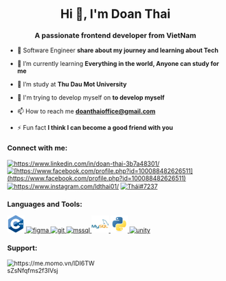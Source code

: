 <h1 align="center">Hi 👋, I'm Doan Thai</h1>
<h3 align="center">A passionate frontend developer from VietNam</h3>

- 🔭 Software Engineer **share about my journey and learning about Tech**

- 🌱 I’m currently learning **Everything in the world, Anyone can study for me**

- 👯 I’m study at **Thu Dau Mot University**

- 🤝 I'm trying to develop myself on **to develop myself**

- 📫 How to reach me **doanthaioffice@gmail.com**

- ⚡ Fun fact **I think I can become a good friend with you**

<h3 align="left">Connect with me:</h3>
<p align="left">
<a href="https://www.linkedin.com/in/doan-thai-3b7a48301/" target="blank"><img align="center" src="https://raw.githubusercontent.com/rahuldkjain/github-profile-readme-generator/master/src/images/icons/Social/linked-in-alt.svg" alt="https://www.linkedin.com/in/doan-thai-3b7a48301/" height="30" width="40" /></a>
<a href="https://www.facebook.com/profile.php?id=100088482626511" target="blank"><img align="center" src="https://raw.githubusercontent.com/rahuldkjain/github-profile-readme-generator/master/src/images/icons/Social/facebook.svg" alt="[https://www.facebook.com/profile.php?id=100088482626511](https://www.facebook.com/profile.php?id=100088482626511)" height="30" width="40" /></a>
<a href="https://www.instagram.com/ldthai01/" target="blank"><img align="center" src="https://raw.githubusercontent.com/rahuldkjain/github-profile-readme-generator/master/src/images/icons/Social/instagram.svg" alt="https://www.instagram.com/ldthai01/" height="30" width="40" /></a>
<a href="https://discord.gg/Thái#7237" target="blank"><img align="center" src="https://raw.githubusercontent.com/rahuldkjain/github-profile-readme-generator/master/src/images/icons/Social/discord.svg" alt="Thái#7237" height="30" width="40" /></a>
</p>
<h3 align="left">Languages and Tools:</h3>
<p align="left"> <a href="https://www.w3schools.com/cpp/" target="_blank" rel="noreferrer"> <img src="https://raw.githubusercontent.com/devicons/devicon/master/icons/cplusplus/cplusplus-original.svg" alt="cplusplus" width="40" height="40"/> </a> <a href="https://www.figma.com/" target="_blank" rel="noreferrer"> <img src="https://www.vectorlogo.zone/logos/figma/figma-icon.svg" alt="figma" width="40" height="40"/> </a> <a href="https://git-scm.com/" target="_blank" rel="noreferrer"> <img src="https://www.vectorlogo.zone/logos/git-scm/git-scm-icon.svg" alt="git" width="40" height="40"/> </a> <a href="https://www.microsoft.com/en-us/sql-server" target="_blank" rel="noreferrer"> <img src="https://www.svgrepo.com/show/303229/microsoft-sql-server-logo.svg" alt="mssql" width="40" height="40"/> </a> <a href="https://www.mysql.com/" target="_blank" rel="noreferrer"> <img src="https://raw.githubusercontent.com/devicons/devicon/master/icons/mysql/mysql-original-wordmark.svg" alt="mysql" width="40" height="40"/> </a> <a href="https://www.python.org" target="_blank" rel="noreferrer"> <img src="https://raw.githubusercontent.com/devicons/devicon/master/icons/python/python-original.svg" alt="python" width="40" height="40"/> </a> <a href="https://unity.com/" target="_blank" rel="noreferrer"> <img src="https://www.vectorlogo.zone/logos/unity3d/unity3d-icon.svg" alt="unity" width="40" height="40"/> </a> </p>

<h3 align="left">Support:</h3>
<p><a href="https://me.momo.vn/lDI6TWsZsNfqfms2f3IVsj"> <img align="left" src="https://cdn.buymeacoffee.com/buttons/v2/default-yellow.png" height="50" width="210" alt="https://me.momo.vn/lDI6TWsZsNfqfms2f3IVsj" /></a></p><br><br>
